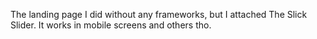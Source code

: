 The landing page I did without any frameworks, but I attached The Slick Slider. It works in mobile screens and others tho.

